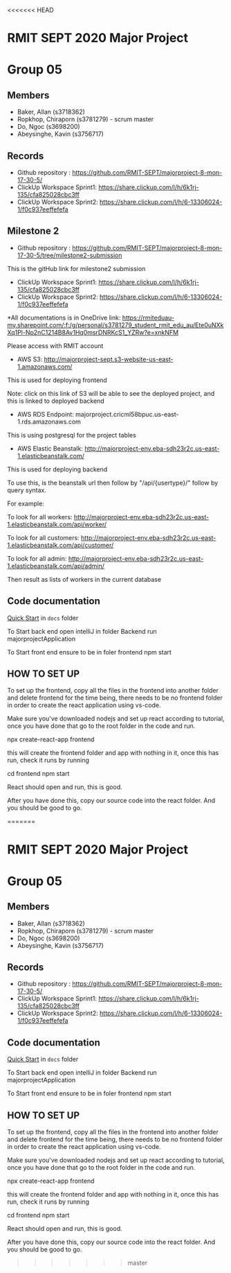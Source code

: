 <<<<<<< HEAD
# RMIT SEPT 2020 Major Project

# Group 05

## Members
* Baker, Allan (s3718362)
* Ropkhop, Chiraporn (s3781279) - scrum master
* Do, Ngoc (s3698200)
* Abeysinghe, Kavin (s3756717)

## Records

* Github repository : https://github.com/RMIT-SEPT/majorproject-8-mon-17-30-5/
* ClickUp Workspace Sprint1: https://share.clickup.com/l/h/6k1rj-135/cfa825028cbc3ff
* ClickUp Workspace Sprint2: https://share.clickup.com/l/h/6-13306024-1/f0c937eeffefefa

## Milestone 2
* Github repository : https://github.com/RMIT-SEPT/majorproject-8-mon-17-30-5/tree/milestone2-submission

This is the gitHub link for milestone2 submission
* ClickUp Workspace Sprint1: https://share.clickup.com/l/h/6k1rj-135/cfa825028cbc3ff
* ClickUp Workspace Sprint2: https://share.clickup.com/l/h/6-13306024-1/f0c937eeffefefa

*All documentations is in OneDrive link: https://rmiteduau-my.sharepoint.com/:f:/g/personal/s3781279_student_rmit_edu_au/Ete0uNXkXq1Pl-Np2nC1214B8Av1Hq0msrDNRKcS1_YZRw?e=xnkNFM

Please access with RMIT account

* AWS S3: http://majorproject-sept.s3-website-us-east-1.amazonaws.com/

This is used for deploying frontend

Note: click on this link of S3 will be able to see the deployed project, and this is linked to deployed backend

* AWS RDS Endpoint: majorproject.cricml58bpuc.us-east-1.rds.amazonaws.com

This is using postgresql for the project tables
* AWS Elastic Beanstalk: http://majorproject-env.eba-sdh23r2c.us-east-1.elasticbeanstalk.com/

This is used for deploying backend

To use this, is the beanstalk url then follow by "/api/{usertype}/" follow by query syntax.

For example: 

To look for all workers: http://majorproject-env.eba-sdh23r2c.us-east-1.elasticbeanstalk.com/api/worker/

To look for all customers: http://majorproject-env.eba-sdh23r2c.us-east-1.elasticbeanstalk.com/api/customer/

To look for all admin: http://majorproject-env.eba-sdh23r2c.us-east-1.elasticbeanstalk.com/api/admin/

Then result as lists of workers in the current database


## Code documentation

[Quick Start](/docs/README.md) in `docs` folder

To Start back end
open intelliJ in folder Backend
run majorprojectApplication

To Start front end
ensure to be in foler frontend
npm start

## HOW TO SET UP

To set up the frontend, copy all the files in the frontend into another folder and delete frontend for the time being, 
there needs to be no frontend folder in order to create the react application using vs-code.

Make sure you've downloaded nodejs and set up react according to tutorial, once you have done that go to the root folder in the code and run.

npx create-react-app frontend

this will create the frontend folder and app with nothing in it, once this has run, check it runs by running

cd frontend
npm start

React should open and run, this is good.

After you have done this, copy our source code into the react folder. And you should be good to go.


=======
# RMIT SEPT 2020 Major Project

# Group 05

## Members
* Baker, Allan (s3718362)
* Ropkhop, Chiraporn (s3781279) - scrum master
* Do, Ngoc (s3698200)
* Abeysinghe, Kavin (s3756717)

## Records

* Github repository : https://github.com/RMIT-SEPT/majorproject-8-mon-17-30-5/
* ClickUp Workspace Sprint1: https://share.clickup.com/l/h/6k1rj-135/cfa825028cbc3ff
* ClickUp Workspace Sprint2: https://share.clickup.com/l/h/6-13306024-1/f0c937eeffefefa



## Code documentation

[Quick Start](/docs/README.md) in `docs` folder

To Start back end
open intelliJ in folder Backend
run majorprojectApplication

To Start front end
ensure to be in foler frontend
npm start

## HOW TO SET UP

To set up the frontend, copy all the files in the frontend into another folder and delete frontend for the time being, 
there needs to be no frontend folder in order to create the react application using vs-code.

Make sure you've downloaded nodejs and set up react according to tutorial, once you have done that go to the root folder in the code and run.

npx create-react-app frontend

this will create the frontend folder and app with nothing in it, once this has run, check it runs by running

cd frontend
npm start

React should open and run, this is good.

After you have done this, copy our source code into the react folder. And you should be good to go.


>>>>>>> master
